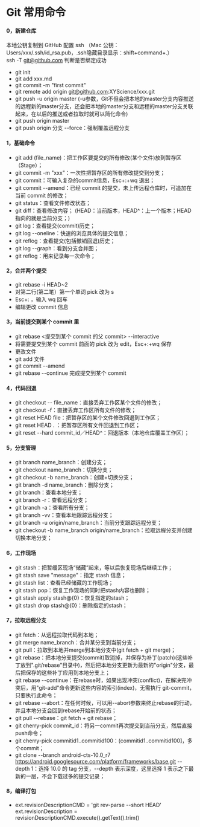 # Git 常用命令    
      
#### 0，新建仓库      
本地公钥复制到 GitHub 配置 ssh （Mac 公钥：Users/xxx/.ssh/id_rsa.pub，.ssh隐藏目录显示：shift+command+.）     
ssh -T git@github.com 判断是否绑定成功     
* git init     
* git add xxx.md     
* git commit -m "first commit"     
* git remote add origin git@github.com:XYScience/xxx.git     
* git push -u origin master (-u参数，Git不但会把本地的master分支内容推送的远程新的master分支，还会把本地的master分支和远程的master分支关联起来，在以后的推送或者拉取时就可以简化命令)     
* git push origin master  
* git push origin 分支 --force：强制覆盖远程分支        

#### 1，基础命令

* git add (file_name)：把工作区要提交的所有修改(某个文件)放到暂存区（Stage）；
* git commit -m "xxx"：一次性把暂存区的所有修改提交到分支；
* git commit：可输入复杂的commit信息，Esc+:+wq 退出；  
* git commit --amend：已经 commit 的提交，未上传远程仓库时，可追加在当前 commit 的修改；    
* git status：查看文件修改状态； 
* git diff：查看修改内容； (HEAD：当前版本，HEAD^：上一个版本；HEAD指向的就是当前分支；) 
* git log：查看提交(commit)历史；   
* git log --oneline：快速的浏览具体的提交信息；    
* git reflog：查看提交(包括撤销回退)历史； 
* git log --graph：看到分支合并图；    
* git reflog：用来记录每一次命令；   
    
#### 2，合并两个提交    
* git rebase -i HEAD~2    
* 对第二行(第二笔）第一个单词 pick 改为 s    
* Esc+: ，输入 wq 回车    
* 编辑更改 commit 信息    
    
#### 3，当前提交到某个 commit 里    
* git rebase <提交到某个 commit 的父 commit> --interactive    
* 将需要提交到某个 commit 前面的 pick 改为 edit，Esc+:+wq 保存    
* 更改文件    
* git add 文件    
* git commit --amend    
* git rebase --continue 完成提交到某个 commit    
    
#### 4，代码回退

* git checkout -- file_name：直接丢弃工作区某个文件的修改； 
* git checkout -f：直接丢弃工作区所有文件的修改； 
* git reset HEAD file：把暂存区的某个文件修改回退到工作区； 
* git reset HEAD . ：把暂存区所有文件回退到工作区； 
* git reset --hard commit_id／HEAD^：回退版本（本地仓库覆盖工作区）；    

#### 5，分支管理

* git branch name_branch：创建分支； 
* git checkout name_branch：切换分支； 
* git checkout -b name_branch：创建+切换分支； 
* git branch -d name_branch：删除分支； 
* git branch：查看本地分支；
* git branch -r：查看远程分支； 
* git branch -a：查看所有分支；  
* git branch -vv：查看本地跟踪远程分支； 
* git branch -u origin/name_branch：当前分支跟踪远程分支；    
* git checkout -b name_branch origin/name_branch：拉取远程分支并创建切换本地分支；     

#### 6，工作现场

* git stash：把暂缓区现场“储藏”起来，等以后恢复现场后继续工作；       
* git stash save "message"：指定 stash 信息；      
* git stash list：查看已经储藏的工作现场； 
* git stash pop：恢复工作现场的同时把stash内容也删除； 
* git stash apply stash@{0}：恢复指定的stash； 
* git stash drop stash@{0}：删除指定的stash；

#### 7，拉取远程分支

* git fetch：从远程拉取代码到本地； 
* git merge name_branch：合并某分支到当前分支；
* git pull：拉取到本地并merge到本地分支中(git fetch + git merge)； 
* git rebase：把本地分支提交(commit)取消掉，并保存为补丁(patch)(这些补丁放到".git/rebase"目录中)，然后把本地分支更新为最新的"origin"分支，最后把保存的这些补丁应用到本地分支上； 
* git rebase --continue：在rebase时，如果出现冲突(conflict)，在解决完冲突后，用"git-add"命令更新这些内容的索引(index)，无需执行 git-commit，只要执行此命令； 
* git rebase --abort：在任何时候，可以用--abort参数来终止rebase的行动，并且本地分支会回到rebase开始前的状态；  
* git pull --rebase：git fetch + git rebase；
* git cherry-pick commit_id：将另一commit再次提交到当前分支，然后直接push命令；  
* git cherry-pick commitid1..commitid100：(commitid1..commitid100]，多个commit；    
* git clone --branch android-cts-10.0_r7 https://android.googlesource.com/platform/frameworks/base.git --depth 1：选择 10.0 的 tag 分支，--depth 表示深度，这里选择 1 表示之下最新的一层，不会下载过多的提交记录；    
     
#### 8，编译打包    
* ext.revisionDescriptionCMD = 'git rev-parse --short HEAD'     
ext.revisionDescription = revisionDescriptionCMD.execute().getText().trim()    
